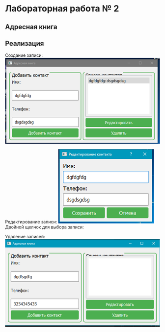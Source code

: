 # Лабораторная работа № 2

## Адресная книга

## Реализация

Создание записи:
![](doc\Screenshot_1.png)

Редактирование записи:
![](doc\Screenshot_2.png)
Двойной щелчок для выбора записи:

Удаление записей:
![](doc\Screenshot_3.png)

##
